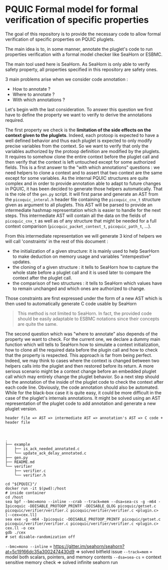 # PQUIC Formal model for formal verification of specific properties

The goal of this repository is to provide the necessary code to allow formal verification of specific properties on PQUIC pluglets.

The main idea is to, in some manner, annotate the pluglet's code to run properties verification with a formal model checker like SeaHorn or ESBMC.

The main tool used here is SeaHorn. As SeaHorn is only able to verify safety property, all properties specified in this repository are safety ones.

3 main problems arise when we consider code annotation :

- How to annotate ?
- Where to annotate ?
- With which annotations ?

Let's begin with the last consideration. To answer this question we first have to define the property we want to verify to derive the annotations required.

The first property we check is the __limitation of the side effects on the context given to the pluglets__. Indeed, each protoop is expected to have a well defined behavior and thus each pluglet is expected to only modify precise variables from the context.
So we want to verify that only the variables authorized by the protoop definition are modified by the pluglets.
It requires to somehow clone the entire context before the pluglet call and then verify that the context is left untouched except for some authorized fields.
This is a first answer to the "with which annotations" questions : we need helpers to clone a context and to assert that two context are the same except for some variables.
As the internal PQUIC structures are quite complex and in order to provide annotation able to adapt to future changes in PQUIC, it has been decided to generate those helpers automatically.
That is the role of the `gen.py` script.
It will first parse and generate an AST from the `picoquic_interal.h` header file containing the `picoquic_cnx_t` structure given as argument to all pluglets.
This AST will be parsed to provide an intermediate hashmap representation which is easier to handle for the next steps.
This intermediate AST will contain all the data on the fields of `picoquic_cnx_t` as well as of any structure that might be needed for a full context comparison (`picoquic_packet_context_t`, `picoquic_path_t`, ...).

From this intermediate representation we will generate 3 kind of helpers we will call 'constraints' in the rest of this document :
- the initialization of a given structure: it is mainly used to help SearHorn to make deduction on memory usage and variables "intempestive" updates.
- the cloning of a given structure : it tells to SeaHorn how to capture the whole state before a pluglet call and it is used later to compare the context after the pluglet call.
- the comparison of two structures : it tells to SeaHorn which values have to remain unchanged and which ones are authorized to change.

Those constraints are first expressed under the form of a new AST which is then used to automatically generate C code usable by SeaHorn

> This method is not limited to SeaHorn. In fact, the provided code should be easily adaptable to ESBMC notations since their concepts are quite the same. 

The second question which was "where to annotate" also depends of the property we want to check. For the current one, we declare a dummy main function which will tells to SeaHorn how to simulate a context initialization, how to clone all the required data before the plugin call and how to check that the property is respected.
This approach is far from being perfect. Indeed, we may think to cases where the context is changed between two helpers calls into the pluglet and then restored before its return. A more serious scenario might be a context change before an embedded pluglet call which may entirely change the pluglet behavior. So a next step should be the annotation of the inside of the pluglet code to check the context after each code line.
Obviously, the code annotation should also be automated.
While for the black-box case it is quite easy, it could be more difficult in the case of the pluglet's internals annotations. It might be solved using an AST representation of the pluglet code to add annotation and generate a new pluglet version.



```console
header file => AST => intermediate AST => annotation's AST => C code + header file
```



```console


.
├── example
│   ├── is_ack_needed_annotated.c
│   └── update_ack_delay_annotated.c
├── gen.py
├── README.md
└── verifier
    ├── verifier.c
    └── verifier.h
```

```console
cd "${PQUIC}"/
docker run -it $(pwd):/host
# inside container
cd /host
sea bpf --bmc=mono --inline --crab --track=mem --dsa=sea-cs -g -m64 -Ipicoquic -DDISABLE_PROTOOP_PRINTF -DDISABLE_QLOG picoquic/getset.c picoquic/verifier/verifier.c picoquic/verifier/verifier.c <plugin.c> [--cex=cex.ll]
sea exe -g -m64 -Ipicoquic -DDISABLE_PROTOOP_PRINTF picoquic/getset.c picoquic/verifier/verifier.c picoquic/verifier/verifier.c <plugin.c> cex.ll -o cex
gdb ./cex
# set disable-randomization off
```

`--bmc=mono --inline` = https://gitter.im/seahorn/seahorn?at=5c19166dc35a3002474430d9 => solved bitfield issue
`--track=mem` =  model both scalars, pointers, and memory contents
`--dsa=sea-cs` = context sensitive memory check => solved infinite seahorn run

